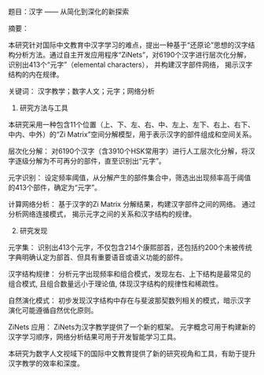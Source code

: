 题目：汉字 —— 从简化到深化的新探索

摘要：

本研究针对国际中文教育中汉字学习的难点，提出一种基于“还原论”思想的汉字结构分析方法。通过自主开发应用程序“ZiNets”，对6190个汉字进行层次化分解，识别出413个“元字”（elemental characters）， 并构建汉字部件网络， 揭示汉字结构的内在规律。

关键词： 汉字教学；数字人文；元字；网络分析

1. 研究方法与工具

本研究采用一种包含11个位置（上、下、左、右、中、左上、左下、右上、右下、中内、中外）的“Zi Matrix”空间分解模型，用于表示汉字的部件组成和空间关系。

层次化分解： 对6190个汉字（含3910个HSK常用字）进行人工层次化分解，将汉字逐级分解为不可再分的部件，直至识别出“元字”。

元字识别： 设定频率阈值，从分解产生的部件集合中，筛选出出现频率高于阈值的413个部件，确定为“元字”。

计算网络分析： 基于汉字的Zi Matrix 分解结果，构建汉字部件之间的网络。 通过分析网络连接模式， 揭示元字之间的关系和汉字结构的规律。

2. 研究发现

元字集： 识别出413个元字，不仅包含214个康熙部首，还包括约200个未被传统字典明确认定为部首、但具有重要语音或语义功能的部件。

汉字结构规律： 分析元字出现频率和组合模式，发现左右、上下结构是最常见的组合模式, 且组合数量远小于理论值, 体现汉字结构的规律性和稀疏性。

自然演化模式： 初步发现汉字结构中存在与斐波那契数列相关的模式，暗示汉字演化可能遵循自然优化原则。

ZiNets 应用： ZiNets为汉字教学提供了一个新的框架。 元字概念可用于构建新的汉字学习顺序，网络分析结果可用于开发智能学习工具。

本研究为数字人文视域下的国际中文教育提供了新的研究视角和工具，有助于提升汉字教学的效率和深度。